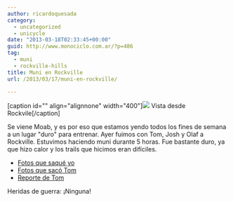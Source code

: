 ```yaml
---
author: ricardoquesada
category:
  - uncategorized
  - unicycle
date: "2013-03-18T02:33:45+00:00"
guid: http://www.monociclo.com.ar/?p=486
tag:
  - muni
  - rockville-hills
title: Muni en Rockville
url: /2013/03/17/muni-en-rockville/

---
```

\[caption id="" align="alignnone" width="400"\]![](https://lh4.googleusercontent.com/-a5MqTFvGlNU/UUZntFYBf0I/AAAAAAAAseQ/licmbhzvYJw/s400/IMG_2187.JPG) Vista desde Rockvile\[/caption\]

Se viene Moab, y es por eso que estamos yendo todos los fines de semana a un lugar "duro" para entrenar. Ayer fuimos con Tom, Josh y Olaf a Rockville. Estuvimos haciendo muni durante 5 horas. Fue bastante duro, ya que hizo calor y los trails que hicimos eran difíciles.

- [Fotos que saqué yo](https://picasaweb.google.com/111588202880883771967/Rockville20130316)
- [Fotos que sacó Tom](http://www.flickr.com/photos/tholub/with/8564953795/#photo_8564953795)
- [Reporte de Tom](http://berkeleyunicycling.org/2013/03/17/back-to-rockville/)

Heridas de guerra: ¡Ninguna!
